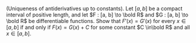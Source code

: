 (Uniqueness of antiderivatives up to constants). Let $[a, b]$ be a compact interval of positive length, and let $F : [a, b] \to \bold R$ and $G : [a, b] \to \bold R$ be differentiable functions. Show that $F'(x) = G'(x)$ for every $x \in [a, b]$ if and only if $F(x) = G(x) + C$ for some constant $C \in\bold R$ and all $x \in [a,b]$.
